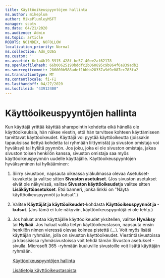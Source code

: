 ```yaml
---
title: Käyttöoikeuspyyntöjen hallinta
ms.author: mikeplum
author: MikePlumleyMSFT
manager: scotv
ms.date: 04/21/2020
ms.audience: Admin
ms.topic: article
ROBOTS: NOINDEX, NOFOLLOW
localization_priority: Normal
ms.collection: Adm_O365
ms.custom: ''
ms.assetid: 6c1a4b19-5915-428f-bc57-40ee2af62178
ms.openlocfilehash: 66b00625190bddfc2b060895c9b864f6a839adb2
ms.sourcegitcommit: 286000b588adef1bbbb28337a9d9e087ec783fa2
ms.translationtype: MT
ms.contentlocale: fi-FI
ms.lasthandoff: 04/27/2020
ms.locfileid: "43912400"
---
```

# <a name="manage-access-requests"></a>Käyttöoikeuspyyntöjen hallinta

Kun käyttäjä yrittää käyttää sharepointin kohdetta eikä hänellä ole käyttöoikeuksia, hän näkee viestin, että hän tarvitsee kohteen käyttämiseen tarvittavat käyttöoikeudet. Käyttäjä voi pyytää käyttöoikeutta (joissakin tapauksissa tiettyä kohdetta tai ryhmään liittymistä) ja sivuston omistaja voi hyväksyä tai hylätä pyynnön. Jos joku, joka ei ole sivuston omistaja, jakaa sivuston toisen henkilön kanssa, sivuston omistaja saa myös käyttöoikeuspyynnön uudelle käyttäjälle. Käyttöoikeuspyyntöjen hyväksyminen tai hylkääminen:
  
1. Siirry sivustoon, napsauta oikeassa yläkulmassa olevaa Asetukset-kuvaketta ja valitse sitten **Sivuston asetukset**. (Jos sivuston asetukset eivät ole näkyvissä, valitse **Sivuston käyttöoikeudet**ja valitse sitten **Lisäkäyttöasetukset**. Etsi banneri, jonka linkki on "Näytä käyttöoikeuspyynnöt ja kutsut".)
    
2. Valitse **Käyttäjät ja käyttöoikeudet**-kohdasta **Käyttöoikeuspyynnöt ja -kutsut**. (Jos tämä ei tule näkyviin, käyttöoikeuspyyntöjä ei ole tehty.)
    
3. Jos haluat antaa käyttäjälle käyttöoikeudet yksitellen, valitse **Hyväksy** tai **Hylkää**. Jos haluat valita tietyn käyttöoikeustason, napsauta ensin henkilön nimen vieressä olevaa kolmea pistettä (...). Voit myös lisätä käyttäjän ryhmään, jolla on sivuston käyttöoikeudet. Viestintäsivustoissa ja klassisissa ryhmäsivustoissa voit tehdä tämän Sivuston asetukset -sivulla. Microsoft 365 -ryhmään kuuluville sivustoille voit lisätä käyttäjän ryhmään.
    
    [Käyttöoikeuspyyntöjen hallinta](https://go.microsoft.com/fwlink/?linkid=2008747)
    
    [Lisätietoja käyttöoikeustasoista](https://go.microsoft.com/fwlink/?linkid=867071)
    

